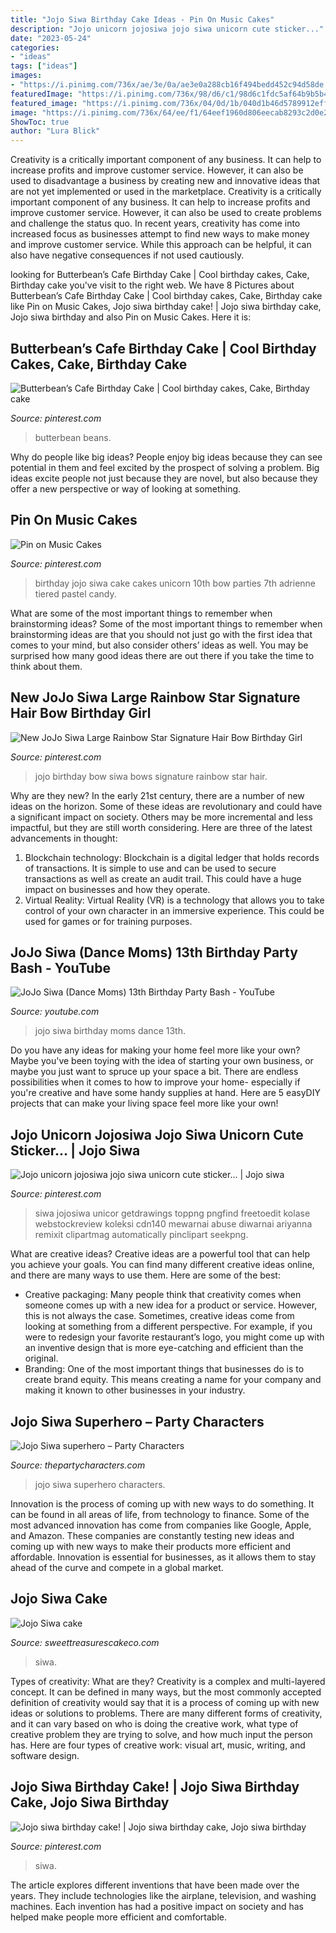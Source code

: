 ```yaml
---
title: "Jojo Siwa Birthday Cake Ideas - Pin On Music Cakes"
description: "Jojo unicorn jojosiwa jojo siwa unicorn cute sticker..."
date: "2023-05-24"
categories:
- "ideas"
tags: ["ideas"]
images:
- "https://i.pinimg.com/736x/ae/3e/0a/ae3e0a288cb16f494bedd452c94d58de.jpg"
featuredImage: "https://i.pinimg.com/736x/98/d6/c1/98d6c1fdc5af64b9b5b415bb9ed3aa60.jpg"
featured_image: "https://i.pinimg.com/736x/04/0d/1b/040d1b46d5789912effcce334d9add6a.jpg"
image: "https://i.pinimg.com/736x/64/ee/f1/64eef1960d806eecab8293c2d0e255f0.jpg"
ShowToc: true
author: "Lura Blick"
---
```



Creativity is a critically important component of any business. It can help to increase profits and improve customer service. However, it can also be used to disadvantage a business by creating new and innovative ideas that are not yet implemented or used in the marketplace.
Creativity is a critically important component of any business. It can help to increase profits and improve customer service. However, it can also be used to create problems and challenge the status quo. In recent years, creativity has come into increased focus as businesses attempt to find new ways to make money and improve customer service. While this approach can be helpful, it can also have negative consequences if not used cautiously.

	

		
looking for Butterbean’s Cafe Birthday Cake | Cool birthday cakes, Cake, Birthday cake you've visit to the right web. We have 8 Pictures about Butterbean’s Cafe Birthday Cake | Cool birthday cakes, Cake, Birthday cake like Pin on Music Cakes, Jojo siwa birthday cake! | Jojo siwa birthday cake, Jojo siwa birthday and also Pin on Music Cakes. Here it is:
		
    
## Butterbean’s Cafe Birthday Cake | Cool Birthday Cakes, Cake, Birthday Cake

<img loading=lazy src="https://i.pinimg.com/736x/ae/3e/0a/ae3e0a288cb16f494bedd452c94d58de.jpg" onerror="this.onerror=null;this.src='https://tse4.mm.bing.net/th?id=OIP.FWkSjM1nl9f5KPtmgYXd-AHaJ3&amp;pid=15.1';" alt="Butterbean’s Cafe Birthday Cake | Cool birthday cakes, Cake, Birthday cake">

_Source: pinterest.com_

>butterbean beans. 

	

Why do people like big ideas?
People enjoy big ideas because they can see potential in them and feel excited by the prospect of solving a problem. Big ideas excite people not just because they are novel, but also because they offer a new perspective or way of looking at something.

    
## Pin On Music Cakes

<img loading=lazy src="https://i.pinimg.com/736x/98/d6/c1/98d6c1fdc5af64b9b5b415bb9ed3aa60.jpg" onerror="this.onerror=null;this.src='https://tse4.mm.bing.net/th?id=OIP.x8xJgtE5fpaw-QSksxuj0wHaK7&amp;pid=15.1';" alt="Pin on Music Cakes">

_Source: pinterest.com_

>birthday jojo siwa cake cakes unicorn 10th bow parties 7th adrienne tiered pastel candy. 

	

What are some of the most important things to remember when brainstorming ideas?
Some of the most important things to remember when brainstorming ideas are that you should not just go with the first idea that comes to your mind, but also consider others’ ideas as well. You may be surprised how many good ideas there are out there if you take the time to think about them.

    
## New JoJo Siwa Large Rainbow Star Signature Hair Bow Birthday Girl

<img loading=lazy src="https://i.pinimg.com/736x/04/0d/1b/040d1b46d5789912effcce334d9add6a.jpg" onerror="this.onerror=null;this.src='https://tse3.mm.bing.net/th?id=OIP.EEU80-RqcbTL8mICO8YP7AHaI2&amp;pid=15.1';" alt="New JoJo Siwa Large Rainbow Star Signature Hair Bow Birthday Girl">

_Source: pinterest.com_

>jojo birthday bow siwa bows signature rainbow star hair. 

	

Why are they new?
In the early 21st century, there are a number of new ideas on the horizon. Some of these ideas are revolutionary and could have a significant impact on society. Others may be more incremental and less impactful, but they are still worth considering. Here are three of the latest advancements in thought: 
1) Blockchain technology: Blockchain is a digital ledger that holds records of transactions. It is simple to use and can be used to secure transactions as well as create an audit trail. This could have a huge impact on businesses and how they operate. 
2) Virtual Reality: Virtual Reality (VR) is a technology that allows you to take control of your own character in an immersive experience. This could be used for games or for training purposes.

    
## JoJo Siwa (Dance Moms) 13th Birthday Party Bash - YouTube

<img loading=lazy src="https://i.ytimg.com/vi/kdOdPcJZ_ek/maxresdefault.jpg" onerror="this.onerror=null;this.src='https://tse4.mm.bing.net/th?id=OIP.uth5jzSBHjQ2ykwYHvMsQAHaEK&amp;pid=15.1';" alt="JoJo Siwa (Dance Moms) 13th Birthday Party Bash - YouTube">

_Source: youtube.com_

>jojo siwa birthday moms dance 13th. 

	

Do you have any ideas for making your home feel more like your own? Maybe you've been toying with the idea of starting your own business, or maybe you just want to spruce up your space a bit. There are endless possibilities when it comes to how to improve your home- especially if you're creative and have some handy supplies at hand. Here are 5 easyDIY projects that can make your living space feel more like your own!

    
## Jojo Unicorn Jojosiwa Jojo Siwa Unicorn Cute Sticker... | Jojo Siwa

<img loading=lazy src="https://i.pinimg.com/736x/64/ee/f1/64eef1960d806eecab8293c2d0e255f0.jpg" onerror="this.onerror=null;this.src='https://tse4.mm.bing.net/th?id=OIP.YOuOSj7Fym5Vcs7hgvJwiQHaHX&amp;pid=15.1';" alt="Jojo unicorn jojosiwa jojo siwa unicorn cute sticker... | Jojo siwa">

_Source: pinterest.com_

>siwa jojosiwa unicor getdrawings toppng pngfind freetoedit kolase webstockreview koleksi cdn140 mewarnai abuse diwarnai ariyanna remixit clipartmag automatically pinclipart seekpng. 

	

What are creative ideas?
Creative ideas are a powerful tool that can help you achieve your goals. You can find many different creative ideas online, and there are many ways to use them. Here are some of the best:  
- Creative packaging: Many people think that creativity comes when someone comes up with a new idea for a product or service. However, this is not always the case. Sometimes, creative ideas come from looking at something from a different perspective. For example, if you were to redesign your favorite restaurant’s logo, you might come up with an inventive design that is more eye-catching and efficient than the original. 
- Branding: One of the most important things that businesses do is to create brand equity. This means creating a name for your company and making it known to other businesses in your industry.

    
## Jojo Siwa Superhero – Party Characters

<img loading=lazy src="https://thepartycharacters.com/wp-content/uploads/2019/09/Jojo-Siwa-superhero.jpeg" onerror="this.onerror=null;this.src='https://tse4.mm.bing.net/th?id=OIP.aRCc7AFyLE0xy1kio4s9OgHaJ3&amp;pid=15.1';" alt="Jojo Siwa superhero – Party Characters">

_Source: thepartycharacters.com_

>jojo siwa superhero characters. 

	

Innovation is the process of coming up with new ways to do something. It can be found in all areas of life, from technology to finance. Some of the most advanced innovation has come from companies like Google, Apple, and Amazon. These companies are constantly testing new ideas and coming up with new ways to make their products more efficient and affordable. Innovation is essential for businesses, as it allows them to stay ahead of the curve and compete in a global market.

    
## Jojo Siwa Cake

<img loading=lazy src="https://s3.amazonaws.com/images.ecwid.com/images/23538047/1673856015.jpg" onerror="this.onerror=null;this.src='https://tse3.mm.bing.net/th?id=OIP.UVwJRQTDxXWJ-gdwd6MRUgHaJ4&amp;pid=15.1';" alt="Jojo Siwa cake">

_Source: sweettreasurescakeco.com_

>siwa. 

	

Types of creativity: What are they?
Creativity is a complex and multi-layered concept. It can be defined in many ways, but the most commonly accepted definition of creativity would say that it is a process of coming up with new ideas or solutions to problems. There are many different forms of creativity, and it can vary based on who is doing the creative work, what type of creative problem they are trying to solve, and how much input the person has. Here are four types of creative work: visual art, music, writing, and software design.

    
## Jojo Siwa Birthday Cake! | Jojo Siwa Birthday Cake, Jojo Siwa Birthday

<img loading=lazy src="https://i.pinimg.com/736x/65/cc/5f/65cc5fe8e8c8dde468357e311a594840.jpg" onerror="this.onerror=null;this.src='https://tse1.mm.bing.net/th?id=OIP.mveKIDvYab4-k7YBceJ5lAHaMp&amp;pid=15.1';" alt="Jojo siwa birthday cake! | Jojo siwa birthday cake, Jojo siwa birthday">

_Source: pinterest.com_

>siwa. 

	

The article explores different inventions that have been made over the years. They include technologies like the airplane, television, and washing machines. Each invention has had a positive impact on society and has helped make people more efficient and comfortable.

